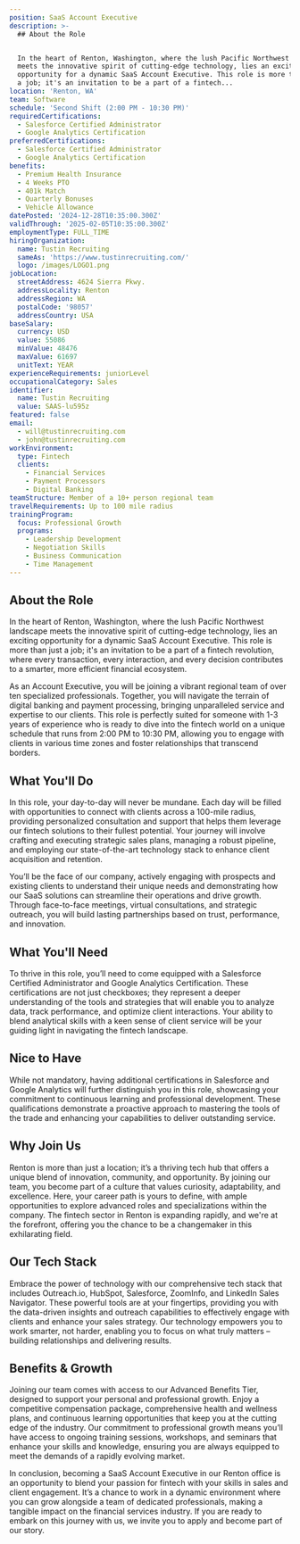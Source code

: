 ```yaml
---
position: SaaS Account Executive
description: >-
  ## About the Role


  In the heart of Renton, Washington, where the lush Pacific Northwest landscape
  meets the innovative spirit of cutting-edge technology, lies an exciting
  opportunity for a dynamic SaaS Account Executive. This role is more than just
  a job; it's an invitation to be a part of a fintech...
location: 'Renton, WA'
team: Software
schedule: 'Second Shift (2:00 PM - 10:30 PM)'
requiredCertifications:
  - Salesforce Certified Administrator
  - Google Analytics Certification
preferredCertifications:
  - Salesforce Certified Administrator
  - Google Analytics Certification
benefits:
  - Premium Health Insurance
  - 4 Weeks PTO
  - 401k Match
  - Quarterly Bonuses
  - Vehicle Allowance
datePosted: '2024-12-28T10:35:00.300Z'
validThrough: '2025-02-05T10:35:00.300Z'
employmentType: FULL_TIME
hiringOrganization:
  name: Tustin Recruiting
  sameAs: 'https://www.tustinrecruiting.com/'
  logo: /images/LOGO1.png
jobLocation:
  streetAddress: 4624 Sierra Pkwy.
  addressLocality: Renton
  addressRegion: WA
  postalCode: '98057'
  addressCountry: USA
baseSalary:
  currency: USD
  value: 55086
  minValue: 48476
  maxValue: 61697
  unitText: YEAR
experienceRequirements: juniorLevel
occupationalCategory: Sales
identifier:
  name: Tustin Recruiting
  value: SAAS-lu595z
featured: false
email:
  - will@tustinrecruiting.com
  - john@tustinrecruiting.com
workEnvironment:
  type: Fintech
  clients:
    - Financial Services
    - Payment Processors
    - Digital Banking
teamStructure: Member of a 10+ person regional team
travelRequirements: Up to 100 mile radius
trainingProgram:
  focus: Professional Growth
  programs:
    - Leadership Development
    - Negotiation Skills
    - Business Communication
    - Time Management
---
```




## About the Role

In the heart of Renton, Washington, where the lush Pacific Northwest landscape meets the innovative spirit of cutting-edge technology, lies an exciting opportunity for a dynamic SaaS Account Executive. This role is more than just a job; it's an invitation to be a part of a fintech revolution, where every transaction, every interaction, and every decision contributes to a smarter, more efficient financial ecosystem.

As an Account Executive, you will be joining a vibrant regional team of over ten specialized professionals. Together, you will navigate the terrain of digital banking and payment processing, bringing unparalleled service and expertise to our clients. This role is perfectly suited for someone with 1-3 years of experience who is ready to dive into the fintech world on a unique schedule that runs from 2:00 PM to 10:30 PM, allowing you to engage with clients in various time zones and foster relationships that transcend borders.

## What You'll Do

In this role, your day-to-day will never be mundane. Each day will be filled with opportunities to connect with clients across a 100-mile radius, providing personalized consultation and support that helps them leverage our fintech solutions to their fullest potential. Your journey will involve crafting and executing strategic sales plans, managing a robust pipeline, and employing our state-of-the-art technology stack to enhance client acquisition and retention.

You’ll be the face of our company, actively engaging with prospects and existing clients to understand their unique needs and demonstrating how our SaaS solutions can streamline their operations and drive growth. Through face-to-face meetings, virtual consultations, and strategic outreach, you will build lasting partnerships based on trust, performance, and innovation.

## What You'll Need

To thrive in this role, you’ll need to come equipped with a Salesforce Certified Administrator and Google Analytics Certification. These certifications are not just checkboxes; they represent a deeper understanding of the tools and strategies that will enable you to analyze data, track performance, and optimize client interactions. Your ability to blend analytical skills with a keen sense of client service will be your guiding light in navigating the fintech landscape.

## Nice to Have

While not mandatory, having additional certifications in Salesforce and Google Analytics will further distinguish you in this role, showcasing your commitment to continuous learning and professional development. These qualifications demonstrate a proactive approach to mastering the tools of the trade and enhancing your capabilities to deliver outstanding service.

## Why Join Us

Renton is more than just a location; it’s a thriving tech hub that offers a unique blend of innovation, community, and opportunity. By joining our team, you become part of a culture that values curiosity, adaptability, and excellence. Here, your career path is yours to define, with ample opportunities to explore advanced roles and specializations within the company. The fintech sector in Renton is expanding rapidly, and we're at the forefront, offering you the chance to be a changemaker in this exhilarating field.

## Our Tech Stack

Embrace the power of technology with our comprehensive tech stack that includes Outreach.io, HubSpot, Salesforce, ZoomInfo, and LinkedIn Sales Navigator. These powerful tools are at your fingertips, providing you with the data-driven insights and outreach capabilities to effectively engage with clients and enhance your sales strategy. Our technology empowers you to work smarter, not harder, enabling you to focus on what truly matters – building relationships and delivering results.

## Benefits & Growth

Joining our team comes with access to our Advanced Benefits Tier, designed to support your personal and professional growth. Enjoy a competitive compensation package, comprehensive health and wellness plans, and continuous learning opportunities that keep you at the cutting edge of the industry. Our commitment to professional growth means you’ll have access to ongoing training sessions, workshops, and seminars that enhance your skills and knowledge, ensuring you are always equipped to meet the demands of a rapidly evolving market.

In conclusion, becoming a SaaS Account Executive in our Renton office is an opportunity to blend your passion for fintech with your skills in sales and client engagement. It’s a chance to work in a dynamic environment where you can grow alongside a team of dedicated professionals, making a tangible impact on the financial services industry. If you are ready to embark on this journey with us, we invite you to apply and become part of our story.
